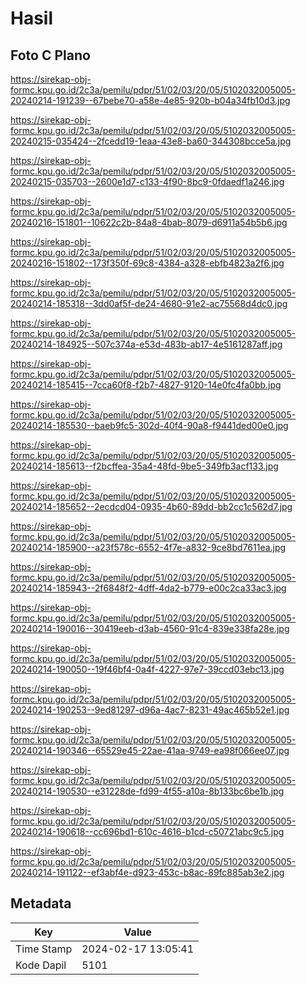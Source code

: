 # Hasil

## Foto C Plano

https://sirekap-obj-formc.kpu.go.id/2c3a/pemilu/pdpr/51/02/03/20/05/5102032005005-20240214-191239--67bebe70-a58e-4e85-920b-b04a34fb10d3.jpg

https://sirekap-obj-formc.kpu.go.id/2c3a/pemilu/pdpr/51/02/03/20/05/5102032005005-20240215-035424--2fcedd19-1eaa-43e8-ba60-344308bcce5a.jpg

https://sirekap-obj-formc.kpu.go.id/2c3a/pemilu/pdpr/51/02/03/20/05/5102032005005-20240215-035703--2600e1d7-c133-4f90-8bc9-0fdaedf1a246.jpg

https://sirekap-obj-formc.kpu.go.id/2c3a/pemilu/pdpr/51/02/03/20/05/5102032005005-20240216-151801--10622c2b-84a8-4bab-8079-d6911a54b5b6.jpg

https://sirekap-obj-formc.kpu.go.id/2c3a/pemilu/pdpr/51/02/03/20/05/5102032005005-20240216-151802--173f350f-69c8-4384-a328-ebfb4823a2f6.jpg

https://sirekap-obj-formc.kpu.go.id/2c3a/pemilu/pdpr/51/02/03/20/05/5102032005005-20240214-185318--3dd0af5f-de24-4680-91e2-ac75568d4dc0.jpg

https://sirekap-obj-formc.kpu.go.id/2c3a/pemilu/pdpr/51/02/03/20/05/5102032005005-20240214-184925--507c374a-e53d-483b-ab17-4e5161287aff.jpg

https://sirekap-obj-formc.kpu.go.id/2c3a/pemilu/pdpr/51/02/03/20/05/5102032005005-20240214-185415--7cca60f8-f2b7-4827-9120-14e0fc4fa0bb.jpg

https://sirekap-obj-formc.kpu.go.id/2c3a/pemilu/pdpr/51/02/03/20/05/5102032005005-20240214-185530--baeb9fc5-302d-40f4-90a8-f9441ded00e0.jpg

https://sirekap-obj-formc.kpu.go.id/2c3a/pemilu/pdpr/51/02/03/20/05/5102032005005-20240214-185613--f2bcffea-35a4-48fd-9be5-349fb3acf133.jpg

https://sirekap-obj-formc.kpu.go.id/2c3a/pemilu/pdpr/51/02/03/20/05/5102032005005-20240214-185652--2ecdcd04-0935-4b60-89dd-bb2cc1c562d7.jpg

https://sirekap-obj-formc.kpu.go.id/2c3a/pemilu/pdpr/51/02/03/20/05/5102032005005-20240214-185900--a23f578c-6552-4f7e-a832-9ce8bd7611ea.jpg

https://sirekap-obj-formc.kpu.go.id/2c3a/pemilu/pdpr/51/02/03/20/05/5102032005005-20240214-185943--2f6848f2-4dff-4da2-b779-e00c2ca33ac3.jpg

https://sirekap-obj-formc.kpu.go.id/2c3a/pemilu/pdpr/51/02/03/20/05/5102032005005-20240214-190016--30419eeb-d3ab-4560-91c4-839e338fa28e.jpg

https://sirekap-obj-formc.kpu.go.id/2c3a/pemilu/pdpr/51/02/03/20/05/5102032005005-20240214-190050--19f46bf4-0a4f-4227-97e7-39ccd03ebc13.jpg

https://sirekap-obj-formc.kpu.go.id/2c3a/pemilu/pdpr/51/02/03/20/05/5102032005005-20240214-190253--9ed81297-d96a-4ac7-8231-49ac465b52e1.jpg

https://sirekap-obj-formc.kpu.go.id/2c3a/pemilu/pdpr/51/02/03/20/05/5102032005005-20240214-190346--65529e45-22ae-41aa-9749-ea98f066ee07.jpg

https://sirekap-obj-formc.kpu.go.id/2c3a/pemilu/pdpr/51/02/03/20/05/5102032005005-20240214-190530--e31228de-fd99-4f55-a10a-8b133bc6be1b.jpg

https://sirekap-obj-formc.kpu.go.id/2c3a/pemilu/pdpr/51/02/03/20/05/5102032005005-20240214-190618--cc696bd1-610c-4616-b1cd-c50721abc9c5.jpg

https://sirekap-obj-formc.kpu.go.id/2c3a/pemilu/pdpr/51/02/03/20/05/5102032005005-20240214-191122--ef3abf4e-d923-453c-b8ac-89fc885ab3e2.jpg


## Metadata

| Key        | Value               |
| ---------- | ------------------- |
| Time Stamp | 2024-02-17 13:05:41 |
| Kode Dapil | 5101                |



